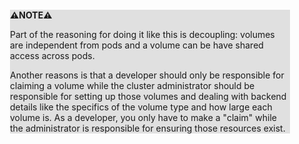 <div style="margin:2em; background-color: #e0e0e0;">

<strong>⚠️NOTE️️️⚠️</strong>

Part of the reasoning for doing it like this is decoupling: volumes are independent from pods and a volume can be have shared access across pods.

Another reasons is that a developer should only be responsible for claiming a volume while the cluster administrator should be responsible for setting up those volumes and dealing with backend details like the specifics of the volume type and how large each volume is. As a developer, you only have to make a "claim" while the administrator is responsible for ensuring those resources exist.
</div>

